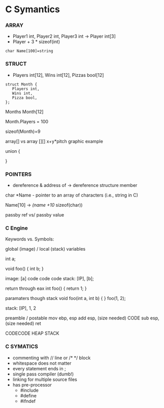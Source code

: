 # C Symantics


### ARRAY ###
- Player1 int, Player2 int, Player3 int -> Player int[3]
- Player + 3 * sizeof(int)

```
char Name[100]=string
```

### STRUCT ###

- Players int[12], Wins int[12], Pizzas bool[12]

```
struct Month {
   Players int,
   Wins int,
   Pizza bool,
};
```

Months Month[12]

Month.Players = 100

sizeof(Month)=9


array[] vs array [][]
x+y*pitch
graphic example


union {

}


### POINTERS ###

* dereference
& address of
-> dereference structure member 


char *Name - pointer to an array of characters (i.e., string in C)
 
Name[10] -> *(name +10* sizeof(char))

passby ref vs/ passby value



### C Engine ###

Keywords vs. Symbols:

global (image) / local (stack) variables

int a;

void foo() {
   int b;
}

image: [a] code code code
stack: [IP], [b];

return through eax
int foo() {
  return 1;
}

paramaters though stack
void foo(int a, int b) {
}
foo(1, 2);

stack: [IP], 1, 2

preamble / postable
mov ebp, esp
add esp, (size needed)
CODE
sub esp, (size needed)
ret



CODECODE
HEAP
STACK




### C SYMATICS ###
* commenting with // line or /* */ block
* whitespace does not matter
* every statement ends in ;
* single pass compiler (dumb!)
* linking for multiple source files
* has pre-processor
  - #include
  - #define
  - #ifndef

